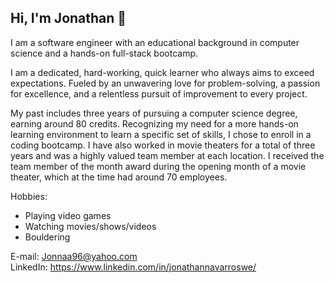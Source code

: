 ## Hi, I'm Jonathan 👋

I am a software engineer with an educational background in computer science and a hands-on full-stack bootcamp.

I am a dedicated, hard-working, quick learner who always aims to exceed expectations. Fueled by an unwavering love for problem-solving, a passion for excellence, and a relentless pursuit of improvement to every project.

My past includes three years of pursuing a computer science degree, earning around 80 credits. Recognizing my need for a more hands-on learning environment to learn a specific set of skills, I chose to enroll in a coding bootcamp. I have also worked in movie theaters for a total of three years and was a highly valued team member at each location. I received the team member of the month award during the opening month of a movie theater, which at the time had around 70 employees.

Hobbies:
- Playing video games
- Watching movies/shows/videos
- Bouldering

E-mail: Jonnaa96@yahoo.com  
LinkedIn: https://www.linkedin.com/in/jonathannavarroswe/
<!--
**Jonnaa/Jonnaa** is a ✨ _special_ ✨ repository because its `README.md` (this file) appears on your GitHub profile.

Here are some ideas to get you started:

- 🔭 I’m currently working on ...
- 🌱 I’m currently learning ...
- 👯 I’m looking to collaborate on ...
- 🤔 I’m looking for help with ...
- 💬 Ask me about ...
- 📫 How to reach me: ...
- 😄 Pronouns: ...
- ⚡ Fun fact: ...
- 📫 How to reach me:
-->
